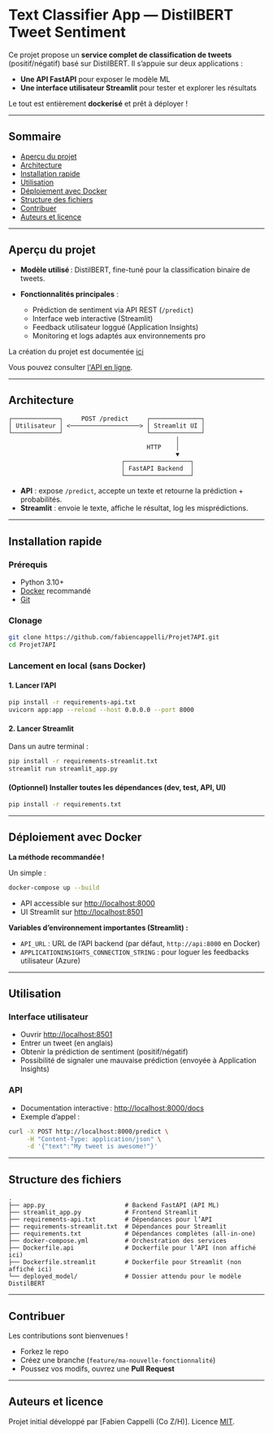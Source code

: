 # Text Classifier App — DistilBERT Tweet Sentiment

Ce projet propose un **service complet de classification de tweets** (positif/négatif) basé sur DistilBERT.
Il s’appuie sur deux applications :

- **Une API FastAPI** pour exposer le modèle ML
- **Une interface utilisateur Streamlit** pour tester et explorer les résultats

Le tout est entièrement **dockerisé** et prêt à déployer !

---

## Sommaire

- [Aperçu du projet](#aperçu-du-projet)
- [Architecture](#architecture)
- [Installation rapide](#installation-rapide)
- [Utilisation](#utilisation)
- [Déploiement avec Docker](#déploiement-avec-docker)
- [Structure des fichiers](#structure-des-fichiers)
- [Contribuer](#contribuer)
- [Auteurs et licence](#auteurs-et-licence)

---

## Aperçu du projet

- **Modèle utilisé** : DistilBERT, fine-tuné pour la classification binaire de tweets.
- **Fonctionnalités principales** :

  - Prédiction de sentiment via API REST (`/predict`)
  - Interface web interactive (Streamlit)
  - Feedback utilisateur loggué (Application Insights)
  - Monitoring et logs adaptés aux environnements pro

La création du projet est documentée [ici](https://www.fabiencappelli.com/projetoc7)

Vous pouvez consulter [l'API en ligne](https://projet7oc.fabiencappelli.com/).

---

## Architecture

```
┌─────────────┐     POST /predict     ┌──────────────┐
│ Utilisateur │ <───────────────────> │ Streamlit UI │
└─────────────┘                       └──────────────┘
                                              │
                                      HTTP    │
                                              ▼
                               ┌──────────────────┐
                               │ FastAPI Backend  │
                               └──────────────────┘
```

- **API** : expose `/predict`, accepte un texte et retourne la prédiction + probabilités.
- **Streamlit** : envoie le texte, affiche le résultat, log les misprédictions.

---

## Installation rapide

### Prérequis

- Python 3.10+
- [Docker](https://www.docker.com/) recommandé
- [Git](https://git-scm.com/)

### Clonage

```bash
git clone https://github.com/fabiencappelli/Projet7API.git
cd Projet7API
```

### Lancement en local (sans Docker)

#### 1. Lancer l’API

```bash
pip install -r requirements-api.txt
uvicorn app:app --reload --host 0.0.0.0 --port 8000
```

#### 2. Lancer Streamlit

Dans un autre terminal :

```bash
pip install -r requirements-streamlit.txt
streamlit run streamlit_app.py
```

#### (Optionnel) Installer toutes les dépendances (dev, test, API, UI)

```bash
pip install -r requirements.txt
```

---

## Déploiement avec Docker

**La méthode recommandée !**

Un simple :

```bash
docker-compose up --build
```

- API accessible sur [http://localhost:8000](http://localhost:8000)
- UI Streamlit sur [http://localhost:8501](http://localhost:8501)

**Variables d’environnement importantes (Streamlit) :**

- `API_URL` : URL de l’API backend (par défaut, `http://api:8000` en Docker)
- `APPLICATIONINSIGHTS_CONNECTION_STRING` : pour loguer les feedbacks utilisateur (Azure)

---

## Utilisation

### Interface utilisateur

- Ouvrir [http://localhost:8501](http://localhost:8501)
- Entrer un tweet (en anglais)
- Obtenir la prédiction de sentiment (positif/négatif)
- Possibilité de signaler une mauvaise prédiction (envoyée à Application Insights)

### API

- Documentation interactive : [http://localhost:8000/docs](http://localhost:8000/docs)
- Exemple d’appel :

```bash
curl -X POST http://localhost:8000/predict \
     -H "Content-Type: application/json" \
     -d '{"text":"My tweet is awesome!"}'
```

---

## Structure des fichiers

```
.
├── app.py                      # Backend FastAPI (API ML)
├── streamlit_app.py            # Frontend Streamlit
├── requirements-api.txt        # Dépendances pour l’API
├── requirements-streamlit.txt  # Dépendances pour Streamlit
├── requirements.txt            # Dépendances complètes (all-in-one)
├── docker-compose.yml          # Orchestration des services
├── Dockerfile.api              # Dockerfile pour l’API (non affiché ici)
├── Dockerfile.streamlit        # Dockerfile pour Streamlit (non affiché ici)
└── deployed_model/             # Dossier attendu pour le modèle DistilBERT
```

---

## Contribuer

Les contributions sont bienvenues !

- Forkez le repo
- Créez une branche (`feature/ma-nouvelle-fonctionnalité`)
- Poussez vos modifs, ouvrez une **Pull Request**

---

## Auteurs et licence

Projet initial développé par \[Fabien Cappelli (Co Z/H)].
Licence [MIT](./LICENSE).
